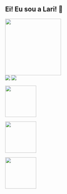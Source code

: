 ## Ei! Eu sou a Lari! 👋
<!--<div align="center">
 <a href="https://github.com/uhlalari">
  <img height="180em" src="https://github-readme-stats.vercel.app/api?username=uhlalari&show_icons=true&theme=dracula&include_all_commits=true&count_private=true"/>-->
  <img height="180em" src="https://github-readme-stats.vercel.app/api/top-langs/?username=uhlalari&layout=compact&langs_count=7&theme=dracula"/>
</div>

<div> 
  <a href = "mailto:a.mercadologa@gmail.com"><img src="https://img.shields.io/badge/-Gmail-%23333?style=for-the-badge&logo=gmail&logoColor=white" target="_blank"></a>
  <a href="https://www.linkedin.com/in/larissa-ester" target="_blank"><img src="https://img.shields.io/badge/-LinkedIn-%230077B5?style=for-the-badge&logo=linkedin&logoColor=white" target="_blank"></a>  
</div>

<p>
<img src="Fofoca-tech.gif" aling="center" width="100">
</p>

<p>
<img src="app-onibus.gif" aling="center" width="100">
</p>

<p>
<img src="receitas.gif" aling="center" width="100">
</p>


<!--
**uhlalari/uhlalari** is a ✨ _special_ ✨ repository because its `README.md` (this file) appears on your GitHub profile.

Here are some ideas to get you started:

- 🔭 I’m currently working on ...
- 🌱 I’m currently learning ...
- 👯 I’m looking to collaborate on ...
- 🤔 I’m looking for help with ...
- 💬 Ask me about ...
- 📫 How to reach me: ...
- 😄 Pronouns: ...
- ⚡ Fun fact: ...
-->
